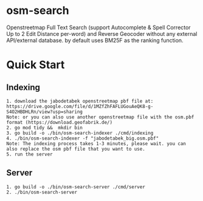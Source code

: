 # osm-search
Openstreetmap Full Text Search (support Autocomplete & Spell Corrector Up to 2 Edit Distance per-word) and Reverse Geocoder without any external API/external database. by default uses BM25F as the ranking function.

# Quick Start
## Indexing
```
1. download the jabodetabek openstreetmap pbf file at: https://drive.google.com/file/d/1MZfZhFAFLUGouAeQK8-g-S4O2HBDHLRn/view?usp=sharing
Note: or you can also use another openstreetmap file with the osm.pbf format (https://download.geofabrik.de/)
2. go mod tidy &&  mkdir bin
3. go build -o ./bin/osm-search-indexer ./cmd/indexing 
4. ./bin/osm-search-indexer -f "jabodetabek_big.osm.pbf"
Note: The indexing process takes 1-3 minutes, please wait. you can also replace the osm pbf file that you want to use.
5. run the server
```

## Server
```
1. go build -o ./bin/osm-search-server ./cmd/server 
2. ./bin/osm-search-server
```






